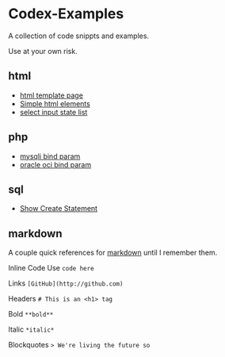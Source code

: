 # Codex-Examples
A collection of code snippts and examples.

Use at your own risk.

## html

- [html template page](https://github.com/codexfocus/Codex-Examples/blob/master/html/html-template.md)
- [Simple html elements](https://github.com/codexfocus/Codex-Examples/blob/master/html/simple-html.md)
- [select input state list](https://github.com/codexfocus/Codex-Examples/blob/master/html/select%20state%20abbreviations.md)


## php

- [mysqli bind param](https://github.com/codexfocus/Codex-Examples/blob/master/php/mysqli_bind_param.php)
- [oracle oci bind param](https://github.com/codexfocus/Codex-Examples/blob/master/php/oci_bind_by_name.php)

## sql

- [Show Create Statement](https://github.com/codexfocus/Codex-Examples/blob/aug-upd/sql/mysql-show-create-statement.md)


## markdown

A couple quick references for [markdown](https://guides.github.com/features/mastering-markdown/) until I remember them.

Inline Code Use ``code here``

Links `[GitHub](http://github.com)`

Headers `# This is an <h1> tag`

Bold `**bold**`

Italic `*italic*`

Blockquotes
`> We're living the future so`



